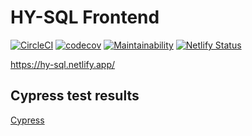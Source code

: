 # HY-SQL Frontend

[![CircleCI](https://circleci.com/gh/hy-sql/hy-sql-frontend.svg?style=svg)](https://circleci.com/gh/hy-sql/hy-sql-frontend) [![codecov](https://codecov.io/gh/hy-sql/hy-sql-frontend/branch/master/graph/badge.svg)](https://codecov.io/gh/hy-sql/hy-sql-frontend) [![Maintainability](https://api.codeclimate.com/v1/badges/6e1a8623ca3e16589eb2/maintainability)](https://codeclimate.com/github/hy-sql/hy-sql-frontend/maintainability) [![Netlify Status](https://api.netlify.com/api/v1/badges/af0cfe7a-9407-4ed3-91b0-fc01d9bc4097/deploy-status)](https://app.netlify.com/sites/hy-sql/deploys)

https://hy-sql.netlify.app/

## Cypress test results

[Cypress](https://dashboard.cypress.io/projects/3xz4zv/runs?branches=%5B%5D&committers=%5B%5D&page=1&status=%5B%5D&tags=%5B%5D&timeRange=%7B%22startDate%22%3A%221970-01-01%22%2C%22endDate%22%3A%222038-01-19%22%7D)
